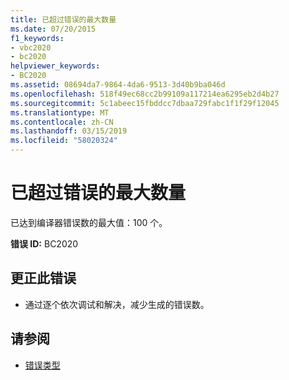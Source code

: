 ```yaml
---
title: 已超过错误的最大数量
ms.date: 07/20/2015
f1_keywords:
- vbc2020
- bc2020
helpviewer_keywords:
- BC2020
ms.assetid: 08694da7-9864-4da6-9513-3d40b9ba046d
ms.openlocfilehash: 518f49ec68cc2b99109a117214ea6295eb2d4b27
ms.sourcegitcommit: 5c1abeec15fbddcc7dbaa729fabc1f1f29f12045
ms.translationtype: MT
ms.contentlocale: zh-CN
ms.lasthandoff: 03/15/2019
ms.locfileid: "58020324"
---
```

# <a name="the-maximum-number-of-errors-has-been-exceeded"></a>已超过错误的最大数量
已达到编译器错误数的最大值：100 个。  
  
 **错误 ID:** BC2020  
  
## <a name="to-correct-this-error"></a>更正此错误  
  
-   通过逐个依次调试和解决，减少生成的错误数。  
  
## <a name="see-also"></a>请参阅

- [错误类型](../../visual-basic/programming-guide/language-features/error-types.md)
